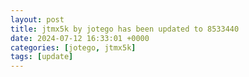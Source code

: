 ```yaml
---
layout: post
title: jtmx5k by jotego has been updated to 8533440
date: 2024-07-12 16:33:01 +0000
categories: [jotego, jtmx5k]
tags: [update]
---
```


